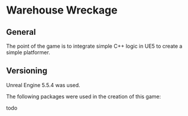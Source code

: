 # Warehouse Wreckage

## General

The point of the game is to integrate simple C++ logic in UE5 to create a simple platformer.

## Versioning

Unreal Engine 5.5.4 was used.

The following packages were used in the creation of this game:

todo